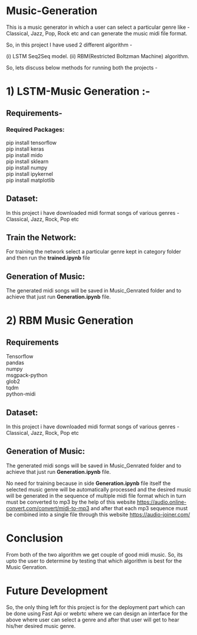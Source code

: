 # Music-Generation
This is a music generator in which a user can select a particular genre like - Classical, Jazz, Pop, Rock etc and can generate the music midi file format.

So, in this project I have used 2 different algorithm - 

(i)  LSTM Seq2Seq model.
(ii) RBM(Restricted Boltzman Machine) algorithm.

So, lets discuss below methods for running both the projects -

# 1) LSTM-Music Generation :-

## Requirements- 

### Required Packages:

pip install tensorflow </br>
pip install keras </br>
pip install mido </br>
pip install sklearn </br>
pip install numpy </br>
pip install ipykernel </br>
pip install matplotlib </br>

## Dataset:

In this project i have downloaded midi format songs of various genres - Classical, Jazz, Rock, Pop etc


## Train the Network:

For training the network select a particular genre kept in category folder and then run the **trained.ipynb** file

## Generation of Music:

The generated midi songs will be saved in Music_Genrated folder and to achieve that just run **Generation.ipynb** file.


# 2) RBM Music Generation

## Requirements

Tensorflow </br>
pandas </br>
numpy </br>
msgpack-python </br>
glob2 </br>
tqdm </br>
python-midi </br>


## Dataset:

In this project i have downloaded midi format songs of various genres - Classical, Jazz, Rock, Pop etc

## Generation of Music:

The generated midi songs will be saved in Music_Genrated folder and to achieve that just run **Generation.ipynb** file.

No need for training because in side **Generation.ipynb** file itself the selected music genre will be automatically processed and the desired music will be generated in the sequence of multiple midi file format which in turn must be converted to mp3 by the help of this  website https://audio.online-convert.com/convert/midi-to-mp3 and after that each mp3 sequence must be combined into a single file through this website https://audio-joiner.com/


# Conclusion

From both of the two algorithm we get couple of good midi music. So, its upto the user to determine by testing that which algorithm is best for the Music Genration.

# Future Development

So, the only thing left for this project is for the deployment part which can be done using Fast Api or webrtc where we can design an interface for the above where user can select a genre and after that user will get to hear his/her desired music genre.








